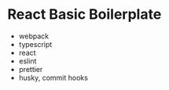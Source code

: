 # React Basic Boilerplate

- webpack 
- typescript
- react
- eslint
- prettier 
- husky, commit hooks
